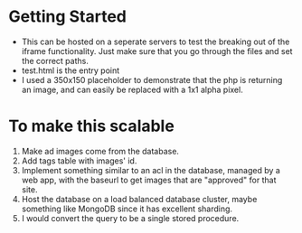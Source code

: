 # Getting Started

 - This can be hosted on a seperate servers to test the breaking out of
   the iframe functionality. Just make sure that you go through the
   files and set the correct paths.
 - test.html is the entry point
 - I used a 350x150 placeholder to demonstrate that the php is returning an image, and can easily be replaced with a 1x1 alpha pixel.

# To make this scalable

 1. Make ad images come from the database.
 2. Add tags table with images' id.
 3. Implement something similar to an acl in the database, managed by a web app, with the baseurl to get images that are "approved" for that site.
 4. Host the database on a load balanced database cluster, maybe something like MongoDB since it has excellent sharding.
 5. I would convert the query to be a single stored procedure.
